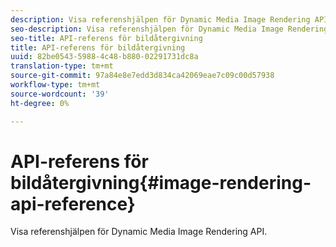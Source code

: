 ```yaml
---
description: Visa referenshjälpen för Dynamic Media Image Rendering API.
seo-description: Visa referenshjälpen för Dynamic Media Image Rendering API.
seo-title: API-referens för bildåtergivning
title: API-referens för bildåtergivning
uuid: 82be0543-5988-4c48-b880-02291731dc8a
translation-type: tm+mt
source-git-commit: 97a84e8e7edd3d834ca42069eae7c09c00d57938
workflow-type: tm+mt
source-wordcount: '39'
ht-degree: 0%

---
```



# API-referens för bildåtergivning{#image-rendering-api-reference}

Visa referenshjälpen för Dynamic Media Image Rendering API.

